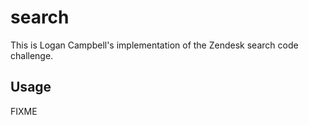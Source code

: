 # search

This is Logan Campbell's implementation of the Zendesk search code challenge.

## Usage

FIXME
